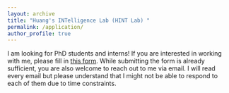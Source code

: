 ```yaml
---
layout: archive	
title: "Huang's INTelligence Lab (HINT Lab) "
permalink: /application/
author_profile: true	  
---
```

I am looking for PhD students and interns! If you are interested in working with me, please fill in [this form](https://docs.google.com/forms/d/e/1FAIpQLSeFDUgS0Q6CiH2-SjztPRwPP4DxCED5THhKdTOgIP3fh4LSTw/viewform). While submitting the form is already sufficient, you are also welcome to reach out to me via email. I will read every email but please understand that I might not be able to respond to each of them due to time constraints.

[comment]: <If you are applying for CSE PhD for 25'Fall, application fee could be waived through attending any of the PhD information sessions or Master information sessions in Mckelvey Engineering School. Please find the sessions [here](https://engineering.washu.edu/academics/graduate-admissions/recruitment-schedule.html).>

[comment]: <For students looking for summer internships, please make sure to check out the [REU program](https://engineering.washu.edu/academics/undergraduate-research/international-student-research-internship-program.html), which has an application deadline of 11/13.>

